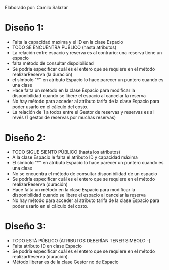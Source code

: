 
Elaborado por: Camilo Salazar 

# **Diseño 1:** #

- Falta la capacidad maxima y el ID en la clase Espacio
- TODO SE ENCUENTRA PÚBLICO (hasta atributos)
- La relación entre espacio y reserva es al contrario: una reserva tiene un espacio
- falta método de consultar dispoibilidad
- Se podría especificar cuál es el entero que se requiere en el método realizarReserva (la duración)
- el símbolo "*" en atributo Espacio lo hace parecer un puntero cuando es una clase
- Hace falta un método en la clase Espacio para modificar la disponibilidad cuando se libere el espacio al cancelar la reserva
- No hay método para acceder al atributo tarifa de la clase Espacio para poder usarlo en el cálculo del costo. 
- La relación de 1 a todos entre el Gestor de reservas y reservas es al revés (1 gestor de reservas por muchas reservas)

# **Diseño 2:** #

- TODO SIGUE SIENTO PÚBLICO (hasta los atributos)
- A la clase Espacio le falta el atributo ID y capacidad máxima
- El símbolo "*" en atributo Espacio lo hace parecer un puntero cuando es una clase
- No se encuentra el método de consultar disponibilidad de un espacio
- Se podría especificar cuál es el entero que se requiere en el método realizarReserva (duración)
- Hace falta un método en la clase Espacio para modificar la disponibilidad cuando se libere el espacio al cancelar la reserva
- No hay método para acceder al atributo tarifa de la clase Espacio para poder usarlo en el cálculo del costo.

# **Diseño 3:** #

- TODO ESTÁ PÚBLICO (ATRIBUTOS DEBERÍAN TENER SIMBOLO -)
- Falta atributo ID en clase Espacio
- Se podría especificar cuál es el entero que se requiere en el método realizarReserva (duración).
- Método liberar es de la clase Gestor no de Espacio



